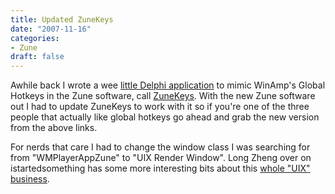 ```yaml
---
title: Updated ZuneKeys
date: "2007-11-16"
categories:
- Zune
draft: false
---
```


Awhile back I wrote a wee [little Delphi application](/posts/zunekeys-global-hotkey-support-for-zune) to mimic WinAmp's Global Hotkeys in the Zune software, call [ZuneKeys](/downloads/ZuneKeys.zip). With the new Zune software out I had to update ZuneKeys to work with it so if you're one of the three people that actually like global hotkeys go ahead and grab the new version from the above links.

For nerds that care I had to change the window class I was searching for from "WMPlayerAppZune" to "UIX Render Window". Long Zheng over on istartedsomething has some more interesting bits about this [whole "UIX" business](http://www.istartedsomething.com/20071116/microsoft-iris-uix-framework-zune/).
